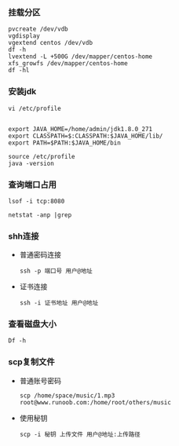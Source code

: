 ### 挂载分区

```
pvcreate /dev/vdb
vgdisplay
vgextend centos /dev/vdb
df -h
lvextend -L +500G /dev/mapper/centos-home
xfs_growfs /dev/mapper/centos-home
df -hl
```

### 安装jdk

```
vi /etc/profile


export JAVA_HOME=/home/admin/jdk1.8.0_271
export CLASSPATH=$:CLASSPATH:$JAVA_HOME/lib/
export PATH=$PATH:$JAVA_HOME/bin

source /etc/profile
java -version
```

### 查询端口占用

`lsof -i tcp:8080`

`netstat -anp |grep `

### shh连接

- 普通密码连接

  ```
  ssh -p 端口号 用户@地址
  ```

- 证书连接

  ```
  ssh -i 证书地址 用户@地址
  ```



### 查看磁盘大小

```linux
Df -h
```

### scp复制文件

- 普通账号密码

  ```linux
  scp /home/space/music/1.mp3 root@www.runoob.com:/home/root/others/music 
  ```

- 使用秘钥

  ```
  scp -i 秘钥 上传文件 用户@地址:上传路径
  ```

  

